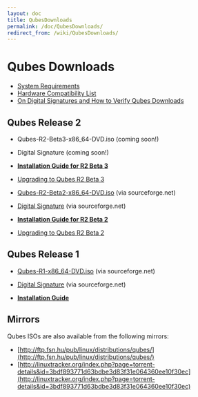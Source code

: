```yaml
---
layout: doc
title: QubesDownloads
permalink: /doc/QubesDownloads/
redirect_from: /wiki/QubesDownloads/
---
```


Qubes Downloads
===============

-   [System Requirements](/doc/SystemRequirements)
-   [Hardware Compatibility List](/doc/HCL)
-   [On Digital Signatures and How to Verify Qubes Downloads](/doc/VerifyingSignatures)

Qubes Release 2
---------------

-   Qubes-R2-Beta3-x86\_64-DVD.iso (coming soon!)
-   Digital Signature (coming soon!)

-   **[Installation Guide for R2 Beta 3](/doc/InstallationGuideR2B3)**
-   [Upgrading to Qubes R2 Beta 3](/doc/UpgradeToR2B3)

-   [Qubes-R2-Beta2-x86\_64-DVD.iso](http://sourceforge.net/projects/qubesos/files/Qubes-R2-Beta2-x86_64-DVD.iso/download) (via sourceforge.net)
-   [Digital Signature](http://sourceforge.net/projects/qubesos/files/Qubes-R2-Beta2-x86_64-DVD.iso.asc/download) (via sourceforge.net)

-   **[Installation Guide for R2 Beta 2](/doc/InstallationGuideR2B2)**
-   [Upgrading to Qubes R2 Beta 2](/doc/UpgradeToR2B2)

Qubes Release 1
---------------

-   [Qubes-R1-x86\_64-DVD.iso](http://sourceforge.net/projects/qubesos/files/Qubes-R1-x86_64-DVD.iso/download) (via sourceforge.net)
-   [Digital Signature](http://sourceforge.net/projects/qubesos/files/Qubes-R1-x86_64-DVD.iso.asc/download) (via sourceforge.net)

-   **[Installation Guide](/doc/InstallationGuide)**

Mirrors
-------

Qubes ISOs are also available from the following mirrors:

-   [http://ftp.fsn.hu/pub/linux/distributions/qubes/](http://ftp.fsn.hu/pub/linux/distributions/qubes/)
-   [http://linuxtracker.org/index.php?page=torrent-details&id=3bdf893771d63bdbe3d83f31e064360ee10f30ec](http://linuxtracker.org/index.php?page=torrent-details&id=3bdf893771d63bdbe3d83f31e064360ee10f30ec)

